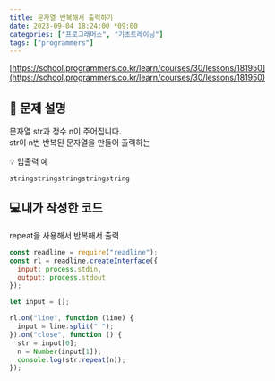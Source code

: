 ```yaml
---
title: 문자열 반복해서 출력하기
date: 2023-09-04 18:24:00 *09:00
categories: ["프로그래머스", "기초트레이닝"]
tags: ["programmers"]
---
```


[https://school.programmers.co.kr/learn/courses/30/lessons/181950](https://school.programmers.co.kr/learn/courses/30/lessons/181950)

## 📔 문제 설명

문자열 str과 정수 n이 주어집니다.  
str이 n번 반복된 문자열을 만들어 출력하는

💡 입출력 예

`stringstringstringstringstring`

## 💻내가 작성한 코드

repeat을 사용해서 반복해서 출력

```js
const readline = require("readline");
const rl = readline.createInterface({
  input: process.stdin,
  output: process.stdout
});

let input = [];

rl.on("line", function (line) {
  input = line.split(" ");
}).on("close", function () {
  str = input[0];
  n = Number(input[1]);
  console.log(str.repeat(n));
});
```
